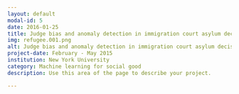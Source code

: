 ```yaml
---
layout: default
modal-id: 5
date: 2016-01-25
title: Judge bias and anomaly detection in immigration court asylum decisions
img: refugee.001.png
alt: Judge bias and anomaly detection in immigration court asylum decisions
project-date: February - May 2015
institution: New York University
category: Machine learning for social good
description: Use this area of the page to describe your project.

---
```

